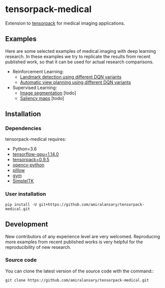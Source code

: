 # tensorpack-medical

Extension to [tensorpack](https://github.com/ppwwyyxx/tensorpack) for medical
imaging applications.

## Examples
Here are some selected examples of medical imaging with deep learning research.
In these examples we try to replicate the results from recent published work,
so that it can be used for actual research comparisons.

+ Reinforcement Learning:
  - [Landmark detection using different DQN variants](examples/LandmarkDetection/DQN)
  - [Automatic view planning using different DQN variants](examples/AutomaticViewPlanning/DQN)
+ Supervised Learning:
  - [Image segmentation](examples) [todo]
  - [Saliency maps](examples) [todo]


## Installation

### Dependencies

tensorpack-medical requires:

+ Python=3.6
+ [tensorflow-gpu=1.14.0](https://pypi.org/project/tensorflow-gpu/)
+ [tensorpack=0.9.5](https://github.com/tensorpack/tensorpack)
+ [opencv-python](https://pypi.org/project/opencv-python/)
+ [pillow](https://pypi.org/project/Pillow/)
+ [gym](https://pypi.org/project/gym/)
+ [SimpleITK](https://pypi.org/project/SimpleITK/)

### User installation
```
pip install -U git+https://github.com/amiralansary/tensorpack-medical.git
```

## Development

New contributors of any experience level are very welcomed. Reproducing more
examples from recent published works is very helpful for the reproducibility of
new research.

### Source code
You can clone the latest version of the source code with the command::
```
git clone https://github.com/amiralansary/tensorpack-medical.git
```
